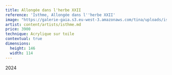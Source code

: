 ```yaml
---
title: Allongée dans l'herbe XXII
reference: 'Isthme, Allongée dans l''herbe XXII'
image: "https://galerie-gaia.s3.eu-west-3.amazonaws.com/tina/uploads/isthme/galerie-gaia-isthme-AllongeÌ\x81e dans l'herbe XXII -2024-146 x 114 cm.jpeg"
artist: content/artists/isthme.md
price: 3900
technique: Acrylique sur toile
contextual: true
dimensions:
  height: 146
  width: 114
---
```


2024
